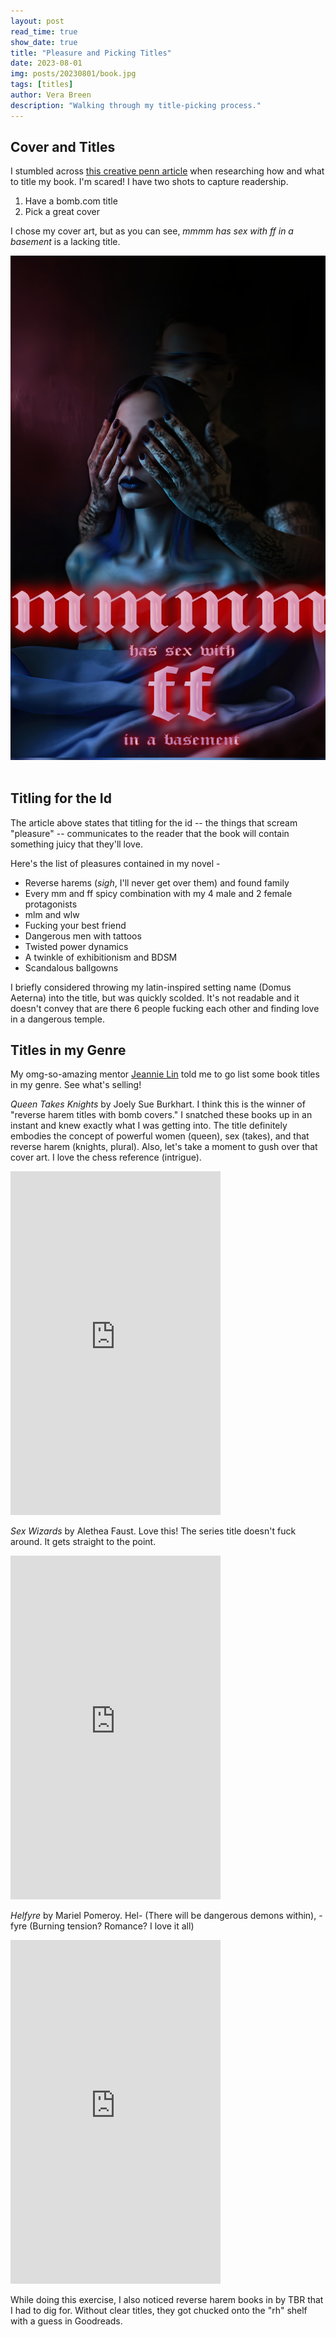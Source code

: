 ```yaml
---
layout: post
read_time: true
show_date: true
title: "Pleasure and Picking Titles"
date: 2023-08-01
img: posts/20230801/book.jpg
tags: [titles]
author: Vera Breen
description: "Walking through my title-picking process."
---
```


## Cover and Titles

I stumbled across [this creative penn article](https://www.thecreativepenn.com/2018/10/08/doubling-down-on-what-you-love-and-opportunities-when-publishing-wide-my-ninc-2018-round-up/) when researching how and what to title my book. I'm scared! I have two shots to capture readership.
1. Have a bomb.com title
2. Pick a great cover

I chose my cover art, but as you can see, *mmmm has sex with ff in a basement* is a lacking title.

<center><img src='./assets/img/posts/20230801/ebookcover.png' width="540"></center><br>


## Titling for the Id

The article above states that titling for the id -- the things that scream "pleasure" -- communicates to the reader that the book will contain something juicy that they'll love.

Here's the list of pleasures contained in my novel -
- Reverse harems (*sigh*, I'll never get over them) and found family 
- Every mm and ff spicy combination with my 4 male and 2 female protagonists
- mlm and wlw
- Fucking your best friend 
- Dangerous men with tattoos
- Twisted power dynamics
- A twinkle of exhibitionism and BDSM
- Scandalous ballgowns

I briefly considered throwing my latin-inspired setting name (Domus Aeterna) into the title, but was quickly scolded. It's not readable and it doesn't convey that are there 6 people fucking each other and finding love in a dangerous temple.

## Titles in my Genre

My omg-so-amazing mentor [Jeannie Lin](http://www.jeannielin.com/) told me to go list some book titles in my genre. See what's selling!

*Queen Takes Knights* by Joely Sue Burkhart. I think this is the winner of "reverse harem titles with bomb covers." I snatched these books up in an instant and knew exactly what I was getting into. The title definitely embodies the concept of powerful women (queen), sex (takes), and that reverse harem (knights, plural). Also, let's take a moment to gush over that cover art. I love the chess reference (intrigue).

<iframe type="text/html" sandbox="allow-scripts allow-same-origin allow-popups" width="336" height="550" frameborder="0" allowfullscreen style="max-width:100%" src="https://read.amazon.com/kp/card?asin=B076JFJ8ZF&preview=inline&linkCode=kpe&ref_=cm_sw_r_kb_dp_BXAAJ01797XPC12812GM" ></iframe>

*Sex Wizards* by Alethea Faust. Love this! The series title doesn't fuck around. It gets straight to the point.

<iframe type="text/html" sandbox="allow-scripts allow-same-origin allow-popups" width="336" height="550" frameborder="0" allowfullscreen style="max-width:100%" src="https://read.amazon.com/kp/card?asin=B09J98KB99&preview=inline&linkCode=kpe&ref_=cm_sw_r_kb_dp_Z8623A6N8334SYZ2X5VB" ></iframe>

*Helfyre* by Mariel Pomeroy. Hel- (There will be dangerous demons within), -fyre (Burning tension? Romance? I love it all)

<iframe type="text/html" sandbox="allow-scripts allow-same-origin allow-popups" width="336" height="550" frameborder="0" allowfullscreen style="max-width:100%" src="https://read.amazon.com/kp/card?asin=B09QT71SFD&preview=inline&linkCode=kpe&ref_=cm_sw_r_kb_dp_MRVM7RKZ951RXR6YRXS1" ></iframe>

While doing this exercise, I also noticed reverse harem books in by TBR that I had to dig for. Without clear titles, they got chucked onto the "rh" shelf with a guess in Goodreads. 




